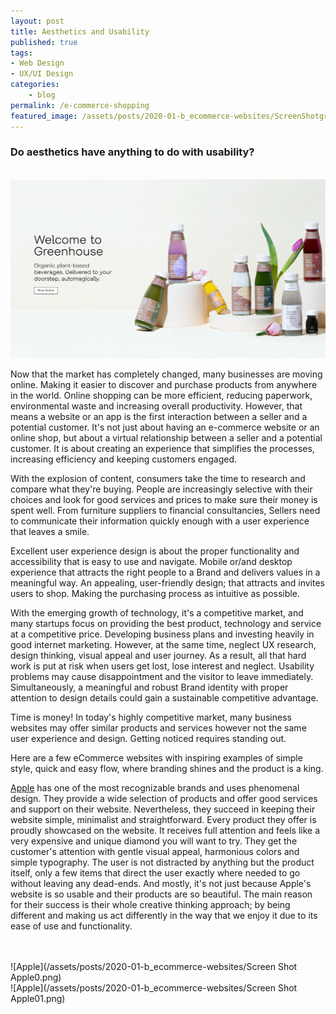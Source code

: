 ```yaml
---
layout: post
title: Aesthetics and Usability
published: true
tags: 
- Web Design
- UX/UI Design
categories:
    - blog
permalink: /e-commerce-shopping
featured_image: /assets/posts/2020-01-b_ecommerce-websites/ScreenShotgreenhouse00.png
---
```

### Do aesthetics have anything to do with usability?


<br> ![green house](/assets/posts/2020-01-b_ecommerce-websites/ScreenShotgreenhouse00.png "Green House")<br>

Now that the market has completely changed, many businesses are moving online. Making it easier to discover and purchase products from anywhere in the world. Online shopping can be more efficient, reducing paperwork, environmental waste and increasing overall productivity. However, that means a website or an app is the first interaction between a seller and a potential customer. It's not just about having an e-commerce website or an online shop, but about a virtual relationship between a seller and a potential customer. It is about creating an experience that simplifies the processes, increasing efficiency and keeping customers engaged.

With the explosion of content, consumers take the time to research and compare what they're buying. People are increasingly selective with their choices and look for good services and prices to make sure their money is spent well. From furniture suppliers to financial consultancies, Sellers need to communicate their information quickly enough with a user experience that leaves a smile.

Excellent user experience design is about the proper functionality and accessibility that is easy to use and navigate. Mobile or/and desktop experience that attracts the right people to a Brand and delivers values in a meaningful way. An appealing, user-friendly design; that attracts and invites users to shop. Making the purchasing process as intuitive as possible.

With the emerging growth of technology, it's a competitive market, and many startups focus on providing the best product, technology and service at a competitive price. Developing business plans and investing heavily in good internet marketing. However, at the same time, neglect UX research, design thinking, visual appeal and user journey. As a result, all that hard work is put at risk when users get lost, lose interest and neglect. Usability problems may cause disappointment and the visitor to leave immediately. Simultaneously, a meaningful and robust Brand identity with proper attention to design details could gain a sustainable competitive advantage.

Time is money! In today's highly competitive market, many business websites may offer similar products and services however not the same user experience and design. Getting noticed requires standing out.

Here are a few eCommerce websites with inspiring examples of simple style, quick and easy flow, where branding shines and the product is a king.



 [Apple](https://www.apple.com/) has one of the most recognizable brands and uses phenomenal design. They provide a wide selection of products and offer good services and support on their website. Nevertheless, they succeed in keeping their website simple, minimalist and straightforward. Every product they offer is proudly showcased on the website. It receives full attention and feels like a very expensive and unique diamond you will want to try. They get the customer's attention with gentle visual appeal, harmonious colors and simple typography. The user is not distracted by anything but the product itself, only a few items that direct the user exactly where needed to go without leaving any dead-ends. And mostly, it's not just because Apple's website is so usable and their products are so beautiful. The main reason for their success is their whole creative thinking approach; by being different and making us act differently in the way that we enjoy it due to its ease of use and functionality.

<br>
<br>![Apple](/assets/posts/2020-01-b_ecommerce-websites/Screen Shot Apple0.png)
<br>![Apple](/assets/posts/2020-01-b_ecommerce-websites/Screen Shot Apple01.png)


